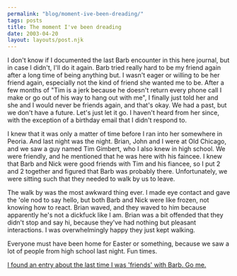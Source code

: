 ```yaml
---
permalink: "blog/moment-ive-been-dreading/"
tags: posts
title: The moment I've been dreading
date: 2003-04-20
layout: layouts/post.njk
---
```


I don't know if I documented the last Barb encounter in this here journal, but in case I didn't, I'll do it again. Barb tried really hard to be my friend again after a long time of being anything but. I wasn't eager or willing to be her friend again, especially not the kind of friend she wanted me to be. After a few months of "Tim is a jerk because he doesn't return every phone call I make or go out of his way to hang out with me", I finally just told her and she and I would never be friends again, and that's okay. We had a past, but we don't have a future. Let's just let it go. I haven't heard from her since, with the exception of a birthday email that I didn't respond to.

I knew that it was only a matter of time before I ran into her somewhere in Peoria. And last night was the night. Brian, John and I were at Old Chicago, and we saw a guy named Tim Gimbert, who I also knew in high school. We were friendly, and he mentioned that he was here with his faincee. I knew that Barb and Nick were good friends with Tim and his fiancee, so I put 2 and 2 together and figured that Barb was probably there. Unfortunately, we were sitting such that they needed to walk by us to leave. 

The walk by was the most awkward thing ever. I made eye contact and gave the 'ole nod to say hello, but both Barb and Nick were like frozen, not knowing how to react. Brian waved, and they waved to him because apparently he's not a dickfuck like I am. Brian was a bit offended that they didn't stop and say hi, because they've had nothing but pleasant interactions. I was overwhelmingly happy they just kept walking. 

Everyone must have been home for Easter or something, because we saw a lot of people from high school last night. Fun times.

[I found an entry about the last time I was 'friends' with Barb. Go me.][1]

 [1]: http://www.livejournal.com/users/wasson/2002/02/05/